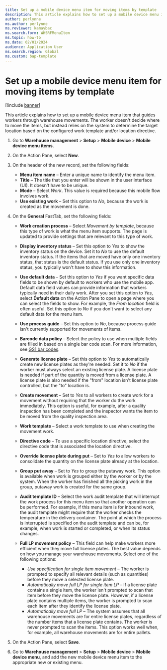 ```yaml
---
title: Set up a mobile device menu item for moving items by template
description: This article explains how to set up a mobile device menu item that guides workers through warehouse movements based on work templates and location directives.
author: perlynne
ms.author: perlynne
ms.reviewer: kamaybac
ms.search.form: WHSRFMenuItem
ms.topic: how-to
ms.date: 02/01/2024
audience: Application User
ms.search.region: Global
ms.custom: bap-template
---
```


# Set up a mobile device menu item for moving items by template

[!include [banner](../includes/banner.md)]

This article explains how to set up a mobile device menu item that guides workers through warehouse movements. The worker doesn't decide where to move the items, but instead relies on the system to determine the target location based on the configured work template and/or location directive.

1. Go to **Warehouse management** \> **Setup** \> **Mobile device** \> **Mobile device menu items**.
1. On the Action Pane, select **New**.
1. On the header of the new record, set the following fields:

    - **Menu item name** – Enter a unique name to identify the menu item.
    - **Title** – The title that you enter will be shown in the user interface (UI). It doesn't have to be unique.
    - **Mode** – Select *Work*. This value is required because this mobile flow involves work.
    - **Use existing work** – Set this option to *No*, because the work is created as the movement is done.

1. On the **General** FastTab, set the following fields:

    - **Work creation process** – Select *Movement by template*, because this type of work is what the menu item supports. The page is updated to provide settings that are relevant to this type of work.
    - **Display inventory status** – Set this option to *Yes* to show the inventory status on the device. Set it to *No* to use the default inventory status. If the items that are moved have only one inventory status, that status is the default status. If you use only one inventory status, you typically won't have to show this information.
    - **Use default data** – Set this option to *Yes* if you want specific data fields to be shown by default to workers who use the mobile app. Default data field values can provide information that workers typically need in their daily work. After you set this option to *Yes*, select **Default data** on the Action Pane to open a page where you can select the fields to show. For example, the *From location* field is often useful. Set this option to *No* if you don't want to select any default data for the menu item.
    - **Use process guide** – Set this option to *No*, because process guide isn't currently supported for movements of items.
    - **Barcode data policy** – Select the policy to use when multiple fields are filled in based on a single bar code scan. For more information, see [GS1 bar codes](gs1-barcodes.md).
    - **Generate license plate** – Set this option to *Yes* to automatically create new license plates as they're needed. Set it to *No* if the worker must always select an existing license plate. A license plate is needed if part of the quantity is moved from a license plate. A license plate is also needed if the "from" location isn't license plate controlled, but the "to" location is.
    - **Create movement** – Set to *Yes* to all workers to create work for a movement without requiring that the worker do the work immediately. This option is useful, for example, after a quality inspection has been completed and the inspector wants the item to be moved from the quality inspection area.
    - **Work template** – Select a work template to use when creating the movement work.
    - **Directive code** – To use a specific location directive, select the directive code that is associated the location directive.
    - **Override license plate during put** – Set to *Yes* to allow workers to consolidate the quantity on the license plate already at the location.
    - **Group put away** – Set to *Yes* to group the putaway work. This option is available when work is grouped either by the worker or by the system. When the worker has finished all the picking work in the group, putaway work is created for the same group.
    - **Audit template ID** – Select the work audit template that will interrupt the work process for this menu item so that another operation can be performed. For example, if this menu item is for inbound work, the audit template might require that the worker checks the temperature in the delivery container. The point at which the process is interrupted is specified on the audit template and can be, for example, when work is started or completed, or when its status changes.
    - **Full LP movement policy** – This field can help make workers more efficient when they move full license plates. The best value depends on how you manage your warehouse movements. Select one of the following options:

        - *Use specification for single item movement* – The worker is prompted to specify all relevant details (such as quantities) before they move a selected license plate.
        - *Automatically move full LP for single item LP* – If a license plate contains a single item, the worker isn't prompted to scan that item before they move the license plate. However, if a license plate contains multiple items, the worker is prompted to scan each item after they identify the license plate.
        - *Automatically move full LP* – The system assumes that all warehouse movements are for entire license plates, regardless of the number items that a license plate contains. The worker is never prompted to scan the items. This option works well when, for example, all warehouse movements are for entire pallets.

1. On the Action Pane, select **Save**.
1. Go to **Warehouse management** \> **Setup** \> **Mobile device** \> **Mobile device menu**, and add the new mobile device menu item to the appropriate new or existing menu.
